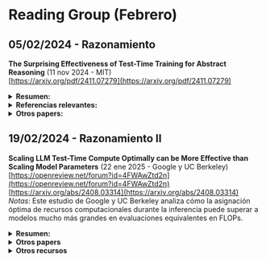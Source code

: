 # Reading Group (Febrero)

## 05/02/2024 - Razonamiento

**The Surprising Effectiveness of Test-Time Training for Abstract Reasoning** (11 nov 2024 - MIT)  
[https://arxiv.org/pdf/2411.07279](https://arxiv.org/pdf/2411.07279)  

<details markdown="1">
  <summary><strong>Resumen: </strong></summary>
  
  <br>

  *Key points*:
  
  * TTT - *Test-Time Training*. Ajuste temporal de parámetros del modelo en tiempo de inferencia.
  * La construcción del conjunto de datos de entrenamiento es muy específico para el problema del ARC (*Abstraction and Reasoning Corpus*).
  * Estudio de ablación sólido.

  <br>

  Este estudio investiga la eficacia del entrenamiento en tiempo de prueba (*Test-Time Training*) para mejorar las capacidades de razonamiento de los modelos de lenguaje, utilizando el Abstraction and Reasoning Corpus (ARC) como referencia. Mediante experimentos sistemáticos, se identifican tres componentes cruciales para el éxito del TTT basado en in-context learning: (1) ajuste fino inicial en tareas similares, (2) estrategia de entrenamiento (creación del dataset de entrenamiento y función de pérdida) y (3) modelo de inferencia (modelo de inferencia aumentada — ojo con greedy decoding, usan transformaciones —, esquemas de votación). Por último, se añade el TTT a un modelo inductivo (BARC), mejorando significativamente su rendimiento.

</details>

<details markdown="1">
  <summary><strong>Referencias relevantes:</strong></summary>
  
  <br>

  * **Combining Induction and Transduction for Abstract Reasoning** (4 nov 2024 - Cornell, Autodesk)  
    [https://arxiv.org/abs/2411.02272](https://arxiv.org/abs/2411.02272)  
    *Notas*: Este estudio investiga si, al aprender una correspondencia entrada-salida a partir de muy pocos ejemplos, es mejor inferir primero una función latente que explique los ejemplos o predecir directamente nuevas salidas de prueba. Entrena en variaciones sintéticas de programas en Python que resuelven tareas del ARC. Encuentra que los modelos inductivos y transductivos resuelven diferentes tipos de problemas de prueba, y que combinarlos se aproxima al rendimiento humano en el ARC.
  * **Addressing the Abstraction and Reasoning Corpus via Procedural Example Generation** (10 abr 2024 - ETH Zurich)  
    [https://arxiv.org/abs/2404.07353](https://arxiv.org/abs/2404.07353)  
    *Notas*: Este trabajo presenta un código para generar procedimentalmente ejemplos para las tareas de entrenamiento del ARC. Para cada una de las 400 tareas, se creó un generador de ejemplos que sigue la lógica de transformación de los ejemplos originales. Esto permite realizar una amplia gama de experimentos que pueden ser pasos importantes hacia avances en el benchmark.
  
  <br>
</details>

<details markdown="1">
  <summary><strong>Otros papers:</strong></summary>
  <br>

  - **STaR: Bootstrapping Reasoning With Reasoning** (20 may 2022 - Google Research)  
    [https://arxiv.org/abs/2203.14465](https://arxiv.org/abs/2203.14465)  
    *Notas*: Primeros intentos de razonamiento.
  - **Scaling of Search and Learning: A Roadmap to Reproduce o1 from Reinforcement Learning Perspective** (18 dic 2024 - Shanghai AI Laboratory)  
    [https://arxiv.org/abs/2412.14135](https://arxiv.org/abs/2412.14135)  
    *Notas*: Supuesta arquitectura de o1.
  - **DeepSeek-R1** (19 feb 2025 - DeepSeek)  
    [https://github.com/deepseek-ai/DeepSeek-R1/blob/main/DeepSeek_R1.pdf](https://github.com/deepseek-ai/DeepSeek-R1/blob/main/DeepSeek_R1.pdf)  
    *Notas*: Modelo *open source*.
  - **DeepSeekMath: Pushing the Limits of Mathematical Reasoning in Open Language Models** (5 feb 2024 - DeepSeek)  
    [https://arxiv.org/abs/2402.03300](https://arxiv.org/abs/2402.03300)  
    *Notas*: Este trabajo presenta *DeepSeekMath 7B*, un modelo que amplía las capacidades de *DeepSeek-Coder-Base-v1.5 7B* mediante un preentrenamiento adicional con 120.000 millones de tokens relacionados con matemáticas. El modelo logra una puntuación del 51,7% en el benchmark MATH sin depender de herramientas externas ni técnicas de votación, acercándose al rendimiento de modelos como *Gemini-Ultra* y *GPT-4*. Además, se desarrolla el modelo de aprendizaje por refuerzo (RL) utilizado en R1.
  - **Scaling LLM Test-Time Compute Optimally can be More Effective than Scaling Model Parameters** (22 ene 2025 - Google y UC Berkeley)  
    [https://openreview.net/forum?id=4FWAwZtd2n](https://openreview.net/forum?id=4FWAwZtd2n)  
    *Notas*: Este estudio de Google y UC Berkeley analiza cómo la asignación óptima de recursos computacionales durante la inferencia puede superar a modelos mucho más grandes en evaluaciones equivalentes en FLOPs.
  - **Inference-Time Scaling for Diffusion Models beyond Scaling Denoising Steps** (enero 2025 - DeepMind)  
    [https://arxiv.org/abs/2501.09732](https://arxiv.org/abs/2501.09732)  
    *Notas*: Este trabajo investiga cómo el rendimiento de los modelos de difusión puede mejorar con un aumento en el cómputo durante la inferencia, más allá de simplemente incrementar los pasos de *denoising*.
  - **The Lessons of Developing Process Reward Models in Mathematical Reasoning** (enero 2025 - QWEN)  
    [https://arxiv.org/abs/2501.07301](https://arxiv.org/abs/2501.07301)  
    *Notas*: El equipo de *QWEN* presenta prácticas y lecciones en la construcción de modelos de recompensa de procesos para el razonamiento matemático, destacando desafíos en la anotación de datos y metodologías de evaluación.
  
  <br>
</details>

## 19/02/2024 - Razonamiento II

**Scaling LLM Test-Time Compute Optimally can be More Effective than Scaling Model Parameters** (22 ene 2025 - Google y UC Berkeley)  
[https://openreview.net/forum?id=4FWAwZtd2n](https://openreview.net/forum?id=4FWAwZtd2n)  
[https://arxiv.org/abs/2408.03314](https://arxiv.org/abs/2408.03314)  
*Notas*: Este estudio de Google y UC Berkeley analiza cómo la asignación óptima de recursos computacionales durante la inferencia puede superar a modelos mucho más grandes en evaluaciones equivalentes en FLOPs.

<details markdown="1">
  <summary><strong>Resumen:</strong></summary>
  <br>

  *Key points*:

  - PRM (*Process Review Models*): Process Review Models
  - ORM (*Output Review Model*): Output Review Model
  - Modelos de revisión.
  - Estimación de la dificultad del problema.

  <br>

  El artículo analiza cómo el uso de un mayor tiempo de cómputo durante la inferencia en modelos grandes de lenguaje (LLM) puede mejorar su rendimiento en tareas complejas. Los autores investigan dos mecanismos principales para escalar el cómputo en tiempo de prueba:
  1. **Búsqueda guiada por modelos de recompensa verificadores basados en procesos densos**: este enfoque implica generar múltiples respuestas y evaluarlas mediante un modelo verificador para seleccionar la más adecuada.
  2. **Actualización adaptativa de la distribución de respuestas del modelo**: en este caso, el modelo ajusta dinámicamente sus respuestas.

  <br>
</details>

<details markdown="1">
  <summary><strong>Otros papers</strong></summary>
  <br>

  - **Competitive Programming with Large Reasoning Models** (febrero 2025 - OpenAI)  
    [https://arxiv.org/abs/2502.06807](https://arxiv.org/abs/2502.06807)  
    *Notas*: Este estudio demuestra que el uso de aprendizaje por refuerzo (*reinforcement learning*, RL) en modelos de lenguaje de gran tamaño mejora significativamente el rendimiento en tareas complejas de programación y razonamiento.
  - **Scaling up Test-Time Compute with Latent Reasoning: A Recurrent Depth Approach** (febrero 2025 - Max Plank Institute, Universidad de Maryland y Lawrence Livermore National Laboratory)  
    [https://arxiv.org/abs/2502.05171](https://arxiv.org/abs/2502.05171)  
    *Notas*: Arquitectura que escala el cómputo en tiempo de prueba mediante razonamiento implícito en el espacio latente.
  - **Transformer²: Self-Adaptive LLMs** (enero 2025 - Sakana AI)  
    [https://sakana.ai/transformer-squared/](https://sakana.ai/transformer-squared/)  
    *Notas*: Sistema de aprendizaje automático que ajusta dinámicamente sus pesos para adaptarse a diversas tareas en tiempo real. Utilizando **descomposición en valores singulares y aprendizaje por refuerzo** (*singular value decomposition and reinforcement learning*), este enfoque permite que los modelos de lenguaje se adapten a nuevas tareas sin necesidad de reentrenamiento extenso, mejorando la eficiencia y el rendimiento en tareas específicas.
  - **Titans: Learning to Memorize at Test Time** (diciembre 2024 - Google Research)  
    [https://arxiv.org/abs/2501.00663](https://arxiv.org/abs/2501.00663)  
    *Notas*: Este estudio introduce un nuevo módulo de memoria neural a largo plazo que aprende a memorizar el contexto histórico y asiste al mecanismo de atención para enfocarse en el contexto actual, utilizando información del pasado distante, escalando eficientemente a ventanas de contexto mayores a 2 millones.
      
    <br>
</details>

<details markdown="1">
  <summary><strong>Otros recursos</strong></summary>
  <br>

  Aprendizaje por refuerzo:
  - **DeepScaleR-1.5B-Preview** (febrero 2025 - Agentica)  
    [https://huggingface.co/agentica-org/DeepScaleR-1.5B-Preview](https://huggingface.co/agentica-org/DeepScaleR-1.5B-Preview)  
    *Notas*: *DeepScaleR-1.5B-Preview* es un modelo de lenguaje ajustado a partir de *DeepSeek-R1-Distilled-Qwen-1.5B* utilizando aprendizaje por refuerzo distribuido.
  - **TinyZero: Reproducing DeepSeek R1-Zero** (febrero 2025 - Jiayi Pan - Berkeley)  
    [https://github.com/Jiayi-Pan/TinyZero](https://github.com/Jiayi-Pan/TinyZero)  
    *Notas*: *TinyZero* es una implementación accesible y minimalista de *DeepSeek R1-Zero*, enfocada en tareas de cuenta regresiva y multiplicación.
  - **R1-V: Reinforcing Generalization in Vision-Language Models with Less Than $3** (febrero 2025 - Deep-Agent)  
    [https://github.com/Deep-Agent/R1-V](https://github.com/Deep-Agent/R1-V)  
    *Notas*: *R1-V* demuestra que el aprendizaje por refuerzo con recompensas verificables supera al ajuste supervisado tradicional en modelos visión-lenguaje.
  - **Reinforcement Fine-Tuning—12 Days of OpenAI: Day 2** (diciembre 2024 - OpenAI)  
    [https://www.youtube.com/watch?v=yCIYS9fx56U](https://www.youtube.com/watch?v=yCIYS9fx56U)  
    [https://openai.com/form/rft-research-program/](https://openai.com/form/rft-research-program/)  
    *Notas*: Miembros del equipo de OpenAI presentan el programa de investigación sobre ajuste fino mediante refuerzo, destacando su importancia en el desarrollo de modelos de lenguaje más precisos y eficientes.
  
    <br>
</details>





